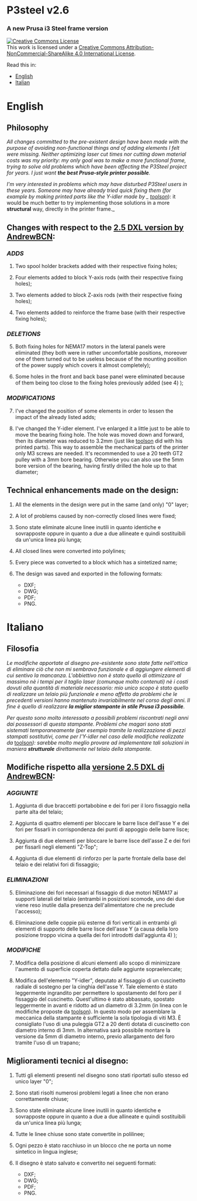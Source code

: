 # P3steel v2.6
### A new Prusa i3 Steel frame version

<a rel="license" href="http://creativecommons.org/licenses/by-nc-sa/4.0/"><img alt="Creative Commons License" style="border-width:0" src="https://i.creativecommons.org/l/by-nc-sa/4.0/88x31.png" /></a><br />This work is licensed under a <a rel="license" href="http://creativecommons.org/licenses/by-nc-sa/4.0/">Creative Commons Attribution-NonCommercial-ShareAlike 4.0 International License</a>.

Read this in:
- [English](https://github.com/iosonopersia/p3steel-v2-6/blob/master/README.md#english)
- [Italian](https://github.com/iosonopersia/p3steel-v2-6/blob/master/README.md#italiano)


# English

## Philosophy
_All changes committed to the pre-existent design have been made with the purpose of avoiding non-functional things and of adding elements I felt were missing. Neither optimizing laser cut times nor cutting down material costs was my priority: my only goal was to make a more functional frame, trying to solve old problems which have been affecting the P3Steel project for years. I just want **the best Prusa-style printer possible**._

_I'm very interested in problems which may have disturbed P3Steel users in these years. Someone may have already tried quick fixing them (for example by making printed parts like the Y-idler made by _ [toolson](http://www.thingiverse.com/thing:1054909)_): it would be much better to try implementing those solutions in a more **structural** way, directly in the printer frame._

## Changes with respect to the [2.5 DXL version by AndrewBCN](http://reprap.org/wiki/P3Steel#Frame_versions):

### **_ADDS_**

1. Two spool holder brackets added with their respective fixing holes;

2. Four elements added to block Y-axis rods (with their respective fixing holes);

3. Two elements added to block Z-axis rods (with their respective fixing holes);

4. Two elements added to reinforce the frame base (with their respective fixing holes);
 
### **_DELETIONS_**

5. Both fixing holes for NEMA17 motors in the lateral panels were eliminated (they both were in rather uncomfortable positions, moreover one of them turned out to be useless because of the mounting position of the power supply which covers it almost completely);

6. Some holes in the front and back base panel were eliminated because of them being too close to the fixing holes previously added (see 4) );

### **_MODIFICATIONS_**

7. I've changed the position of some elements in order to lessen the impact of the already listed adds;

8. I've changed the Y-idler element. I've enlarged it a little just to be able to move the bearing fixing hole. The hole was moved down and forward, then its diameter was reduced to 3.2mm (just like [toolson](http://www.thingiverse.com/thing:1031144) did with his printed parts). This way to assemble the mechanical parts of the printer only M3 screws are needed. It's recommended to use a 20 teeth GT2 pulley with a 3mm bore bearing. Otherwise you can also use the 5mm bore version of the bearing, having firstly drilled the hole up to that diameter;


## Technical enhancements made on the design:

1. All the elements in the design were put in the same (and only) "0" layer;

2. A lot of problems caused by non-correctly closed lines were fixed;

3. Sono state eliminate alcune linee inutili in quanto identiche e sovrapposte
 oppure in quanto a due a due allineate e quindi sostituibili da un'unica
 linea più lunga;

4. All closed lines were converted into polylines;

5. Every piece was converted to a block which has a sintetized name;

6. The design was saved and exported in the following formats:
    - DXF;
    - DWG;
    - PDF;
    - PNG.
    
    
# Italiano

## Filosofia
_Le modifiche apportate al disegno pre-esistente sono state fatte nell'ottica di eliminare ciò che non mi sembrava funzionale e di aggiungere elementi di cui sentivo la mancanza. L'obbiettivo non è stato quello di ottimizzare al massimo nè i tempi per il taglio laser (comunque molto contenuti) nè i costi dovuti alla quantità di materiale necessario: mio unico scopo è stato quello di realizzare un telaio più funzionale e meno affetto da problemi che le precedenti versioni hanno mantenuto invariabilmente nel corso degli anni. Il fine è quello di realizzare **la miglior stampante in stile Prusa i3 possibile**._

_Per questo sono molto interessato a possibili problemi riscontrati negli anni dai possessori di questa stampante. Problemi che magari sono stati sistemati temporaneamente (per esempio tramite la realizzazione di pezzi stampati sostitutivi, come per l'Y-idler nel caso delle modifiche realizzate da_ [toolson](http://www.thingiverse.com/thing:1054909)_): sarebbe molto meglio provare ad implementare tali soluzioni in maniera **strutturale** direttamente nel telaio della stampante._

## Modifiche rispetto alla [versione 2.5 DXL di AndrewBCN](http://reprap.org/wiki/P3Steel#Frame_versions):

### **_AGGIUNTE_**

1. Aggiunta di due braccetti portabobine e dei fori per il loro fissaggio nella parte alta del telaio;

2. Aggiunta di quattro elementi per bloccare le barre lisce dell'asse Y e dei fori per fissarli in corrispondenza dei punti di appoggio delle barre lisce;

3. Aggiunta di due elementi per bloccare le barre lisce dell'asse Z e dei fori per fissarli negli elementi "Z-Top";

4. Aggiunta di due elementi di rinforzo per la parte frontale della base del telaio e dei relativi fori di fissaggio;
 
### **_ELIMINAZIONI_**

5. Eliminazione dei fori necessari al fissaggio di due motori NEMA17 ai supporti laterali del telaio (entrambi in posizioni scomode, uno dei due viene reso inutile dalla presenza dell'alimentatore che ne preclude l'accesso);

6. Eliminazione delle coppie più esterne di fori verticali in entrambi gli elementi di supporto delle barre lisce dell'asse Y (a causa della loro posizione troppo vicina a quella dei fori introdotti dall'aggiunta 4) );

### **_MODIFICHE_**

7. Modifica della posizione di alcuni elementi allo scopo di minimizzare l'aumento di superficie coperta dettato dalle aggiunte sopraelencate;

8. Modifica dell'elemento "Y-idler", deputato al fissaggio di un cuscinetto radiale di sostegno per la cinghia dell'asse Y. Tale elemento è stato leggermente ingrandito per permettere lo spostamento del foro per il fissaggio del cuscinetto. Quest'ultimo è stato abbassato, spostato leggermente in avanti e ridotto ad un diametro di 3.2mm (in linea con le modifiche proposte da [toolson](http://www.thingiverse.com/thing:1031144)). In questo modo per assemblare la meccanica della stampante è sufficiente la sola tipologia di viti M3. È consigliato l'uso di una puleggia GT2 a 20 denti dotata di cuscinetto con diametro interno di 3mm. In alternativa sarà possibile montare la versione da 5mm di diametro interno, previo allargamento del foro tramite l'uso di un trapano;


## Miglioramenti tecnici al disegno:

1. Tutti gli elementi presenti nel disegno sono stati riportati sullo stesso ed unico layer "0";

2. Sono stati risolti numerosi problemi legati a linee che non erano correttamente chiuse;

3. Sono state eliminate alcune linee inutili in quanto identiche e sovrapposte oppure in quanto a due a due allineate e quindi sostituibili da un'unica linea più lunga;

4. Tutte le linee chiuse sono state convertite in polilinee;

5. Ogni pezzo è stato racchiuso in un blocco che ne porta un nome sintetico in lingua inglese;

6. Il disegno è stato salvato e convertito nei seguenti formati:
    - DXF;
    - DWG;
    - PDF;
    - PNG.
